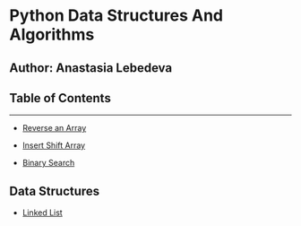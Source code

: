 # **Python Data Structures And Algorithms**

## Author: Anastasia Lebedeva

## Table of Contents
________________________________________________________________
* [Reverse an Array](https://github.com/nastinsk/python-data-structures-and-algorithms/blob/master/challenges/array-reverse/)

* [Insert Shift Array](https://github.com/nastinsk/python-data-structures-and-algorithms/tree/master/challenges/array_shift)

* [Binary Search](https://github.com/nastinsk/python-data-structures-and-algorithms/tree/master/challenges/array_binary_search)


## Data Structures
* [Linked List](https://github.com/nastinsk/python-data-structures-and-algorithms/tree/master/Data-Structures/linked_list)

